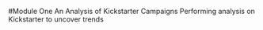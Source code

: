 #Module One An Analysis of Kickstarter Campaigns
Performing analysis on Kickstarter to uncover trends
